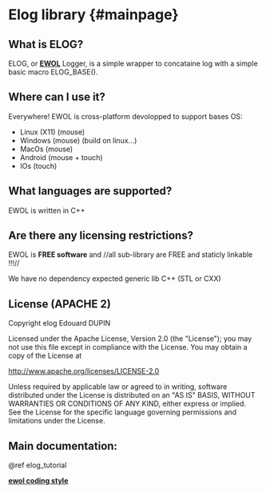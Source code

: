 Elog library                                {#mainpage}
============

What is ELOG?
-------------

ELOG, or [**EWOL**](http://atria-soft.github.io/ewol) Logger, is a simple wrapper to concataine log with a simple basic macro ELOG_BASE().

Where can I use it?
-------------------

Everywhere! EWOL is cross-platform devolopped to support bases OS:
- Linux (X11) (mouse)
- Windows (mouse) (build on linux...)
- MacOs (mouse)
- Android (mouse + touch)
- IOs (touch)

What languages are supported?
-----------------------------

EWOL is written in C++

Are there any licensing restrictions?
-------------------------------------

EWOL is **FREE software** and //all sub-library are FREE and staticly linkable !!!//

We have no dependency expected generic lib C++ (STL or CXX)

License (APACHE 2)
------------------

Copyright elog Edouard DUPIN

Licensed under the Apache License, Version 2.0 (the "License");
you may not use this file except in compliance with the License.
You may obtain a copy of the License at

<http://www.apache.org/licenses/LICENSE-2.0>

Unless required by applicable law or agreed to in writing, software
distributed under the License is distributed on an "AS IS" BASIS,
WITHOUT WARRANTIES OR CONDITIONS OF ANY KIND, either express or implied.
See the License for the specific language governing permissions and
limitations under the License.

Main documentation:
-------------------

@ref elog_tutorial

[**ewol coding style**](http://atria-soft.github.io/ewol/ewol_coding_style.html)
